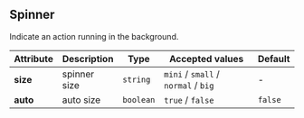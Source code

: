 ## Spinner

Indicate an action running in the background.

<ex-code name="ex-spinner-basic"/></ex-code>

<ex-code name="ex-spinner-size"/></ex-code>

<ex-footer edit-link="https://github.com/geist-org/vue/edit/master/docs/en-us/components/spinner.md">

| Attribute | Description  | Type      | Accepted values                     | Default |
| --------- | ------------ | --------- | ----------------------------------- | ------- |
| **size**  | spinner size | `string`  | `mini` / `small` / `normal` / `big` | -       |
| **auto**  | auto size    | `boolean` | `true` / `false`                    | `false` |

</ex-footer>
